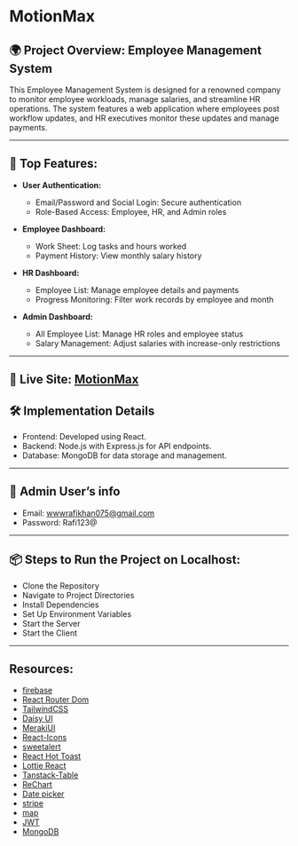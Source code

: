 # MotionMax

## 🌍 Project Overview: Employee Management System
This Employee Management System is designed for a renowned company to monitor employee workloads, manage salaries, and streamline HR operations. The system features a web application where employees post workflow updates, and HR executives monitor these updates and manage payments.

---

## 📖 Top Features:
 - **User Authentication:**
   - Email/Password and Social Login: Secure authentication
   - Role-Based Access: Employee, HR, and Admin roles
  
- **Employee Dashboard:**
  - Work Sheet: Log tasks and hours worked
  - Payment History: View monthly salary history
  
- **HR Dashboard:** 
  - Employee List: Manage employee details and payments
  - Progress Monitoring: Filter work records by employee and month
  
- **Admin Dashboard:**
  - All Employee List: Manage HR roles and employee status
  - Salary Management: Adjust salaries with increase-only restrictions
---

## 🚀 Live Site: [MotionMax](https://motionmax-b4ca7.web.app)

## 🛠️ Implementation Details
- Frontend: Developed using React.
- Backend: Node.js with Express.js for API endpoints.
- Database: MongoDB for data storage and management.
---

## 📝 Admin User’s info 
- Email: wwwrafikhan075@gmail.com
- Password: Rafi123@
---
## 📦 Steps to Run the Project on Localhost: 
- Clone the Repository
- Navigate to Project Directories
- Install Dependencies
- Set Up Environment Variables
- Start the Server
- Start the Client
<!-- Assignment_category_0005 -->
<!-- <code> MONGODB_URI=<'your-mongodb-uri'><br> -->
<!-- JWT_SECRET=<'your-jwt-secret'><br> -->
<!-- REACT_APP_FIREBASE_API_KEY=<'your-firebase-api-key'><br> -->
<!-- REACT_APP_FIREBASE_AUTH_DOMAIN=<'your-firebase-auth-domain'> -->
<!-- </code> --> 

---
## Resources:

- [firebase](https://firebase.google.com/)
- [React Router Dom](https://reactrouter.com/)
- [TailwindCSS](https://tailwindcss.com/)
- [Daisy UI](https://daisyui.com/)
- [MerakiUI](https://merakiui.com/)
- [React-Icons](https://react-icons.github.io/react-icons/search/#q=twi)
- [sweetalert](https://sweetalert2.github.io/)
- [React Hot Toast](https://react-hot-toast.com/)
- [Lottie React](https://app.lottiefiles.com/)
- [Tanstack-Table](https://jwt.io/)
- [ReChart](https://recharts.org/en-US/)
- [Date picker](https://reactdatepicker.com/)
- [stripe](https://stripe.com/payments)
- [map](https://react-leaflet.js.org/)
- [JWT](https://jwt.io/)
- [MongoDB](https://mongodb.com/atlas)
